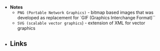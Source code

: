 - **Notes**
	- `PNG (Portable Network Graphics)` - bitmap based images that was developed as replacement for `GIF (Graphics Interchange Format)``
	- `SVG (scalable vector graphics`) - extension of XML for vector graphics
- **Links**
	- 